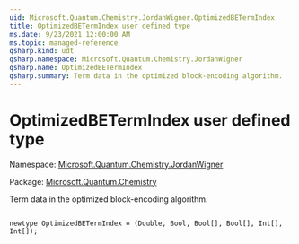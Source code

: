 ```yaml
---
uid: Microsoft.Quantum.Chemistry.JordanWigner.OptimizedBETermIndex
title: OptimizedBETermIndex user defined type
ms.date: 9/23/2021 12:00:00 AM
ms.topic: managed-reference
qsharp.kind: udt
qsharp.namespace: Microsoft.Quantum.Chemistry.JordanWigner
qsharp.name: OptimizedBETermIndex
qsharp.summary: Term data in the optimized block-encoding algorithm.
---
```


# OptimizedBETermIndex user defined type

Namespace: [Microsoft.Quantum.Chemistry.JordanWigner](xref:Microsoft.Quantum.Chemistry.JordanWigner)

Package: [Microsoft.Quantum.Chemistry](https://nuget.org/packages/Microsoft.Quantum.Chemistry)


Term data in the optimized block-encoding algorithm.

```qsharp

newtype OptimizedBETermIndex = (Double, Bool, Bool[], Bool[], Int[], Int[]);
```

